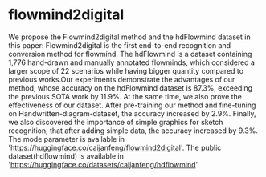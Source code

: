 # flowmind2digital
We propose the Flowmind2digital method and the hdFlowmind dataset in this paper: Flowmind2digital is the first end-to-end recognition and conversion method for flowmind. The hdFlowmind is a dataset containing 1,776 hand-drawn and manually annotated flowminds, which considered a larger scope of 22 scenarios while having bigger quantity compared to previous works.Our experiments demonstrate the advantages of our method, whose accuracy on the hdFlowmind dataset is 87.3%, exceeding the previous SOTA work by 11.9%. At the same time, we also prove the effectiveness of our dataset. After pre-training our method and fine-tuning on Handwritten-diagram-dataset, the accuracy increased by 2.9%. Finally, we also discovered the importance of simple graphics for sketch recognition, that after adding simple data, the accuracy increased by 9.3%.
The mode parameter is available in 'https://huggingface.co/caijanfeng/flowmind2digital'.
The public dataset(hdflowmind) is available in 'https://huggingface.co/datasets/caijanfeng/hdflowmind'.

